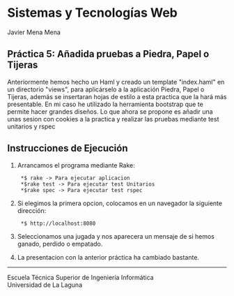 Sistemas y Tecnologías Web
==========================
Javier Mena Mena

Práctica 5: Añadida pruebas a Piedra, Papel o Tijeras
-----------------------------------------------------------------------------
Anteriormente hemos hecho un Haml y creado un template "index.haml" en un directorio "views", para aplicárselo a la aplicación Piedra, Papel o Tijeras, además se insertaran hojas de estilo a esta practica que la hará más presentable. En mi caso he utilizado la herramienta bootstrap que te permite hacer grandes diseños.
Lo que ahora se propone es añadir una unas sesion con cookies a la practica y realizar las pruebas mediante test unitarios y rspec


Instrucciones de Ejecución
-------------
1. Arrancamos el programa mediante Rake:

        *$ rake -> Para ejecutar aplicacion
        *$rake test -> Para ejecutar test Unitarios
        *$rake spec -> Para ejecutar test rspec

2. Si elegimos la primera opcion, colocamos en un navegador la siguiente dirección:

        *$ http://localhost:8080

3. Seleccionamos una jugada y nos aparecera un mensaje de si hemos ganado, perdido o empatado.
4. La presentacion con la anterior práctica ha cambiado bastante.

-------------
 
Escuela Técnica Superior de Ingeniería Informática  
Universidad de La Laguna